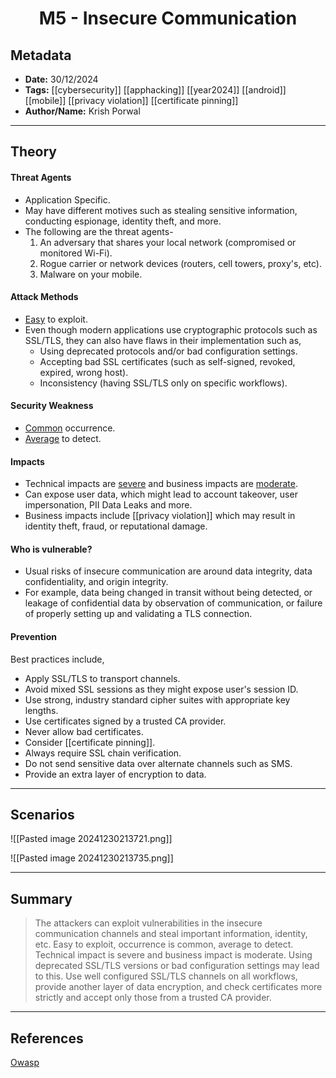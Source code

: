 <center><h1>M5 - Insecure Communication</h1></center>

## Metadata
- **Date:** 30/12/2024  
- **Tags:** [[cybersecurity]] [[apphacking]] [[year2024]] [[android]] [[mobile]] [[privacy violation]] [[certificate pinning]]
- **Author/Name:** Krish Porwal

---

## Theory
#### Threat Agents
- Application Specific.
- May have different motives such as stealing sensitive information, conducting espionage, identity theft, and more.
- The following are the threat agents-
	1. An adversary that shares your local network (compromised or monitored Wi-Fi).
	2. Rogue carrier or network devices (routers, cell towers, proxy's, etc).
	3. Malware on your mobile.

#### Attack Methods
- <u>Easy</u> to exploit.
- Even though modern applications use cryptographic protocols such as SSL/TLS, they can also have flaws in their implementation such as,
	- Using deprecated protocols and/or bad configuration settings.
	- Accepting bad SSL certificates (such as self-signed, revoked, expired, wrong host).
	- Inconsistency (having SSL/TLS only on specific workflows).

#### Security Weakness
- <u>Common</u> occurrence.
- <u>Average</u> to detect.

#### Impacts
- Technical impacts are <u>severe</u> and business impacts are <u>moderate</u>.
- Can expose user data, which might lead to account takeover, user impersonation, PII Data Leaks and more.
- Business impacts include [[privacy violation]] which may result in identity theft, fraud, or reputational damage.

#### Who is vulnerable?
- Usual risks of insecure communication are around data integrity, data confidentiality, and origin integrity.
- For example, data being changed in transit without being detected, or leakage of confidential data by observation of communication, or failure of properly setting up and validating a TLS connection.

#### Prevention
Best practices include,
- Apply SSL/TLS to transport channels.
- Avoid mixed SSL sessions as they might expose user's session ID.
- Use strong, industry standard cipher suites with appropriate key lengths.
- Use certificates signed by a trusted CA provider.
- Never allow bad certificates.
- Consider [[certificate pinning]].
- Always require SSL chain verification.
- Do not send sensitive data over alternate channels such as SMS.
- Provide an extra layer of encryption to data.

---

## Scenarios
![[Pasted image 20241230213721.png]]

![[Pasted image 20241230213735.png]]

---

## Summary
> The attackers can exploit vulnerabilities in the insecure communication channels and steal important information, identity, etc. Easy to exploit, occurrence is common, average to detect. Technical impact is severe and business impact is moderate. Using deprecated SSL/TLS versions or bad configuration settings may lead to this. Use well configured SSL/TLS channels on all workflows, provide another layer of data encryption, and check certificates more strictly and accept only those from a trusted CA provider.

---

## References
[Owasp](https://owasp.org/www-project-mobile-top-10/2023-risks/m5-insecure-communication.html)

